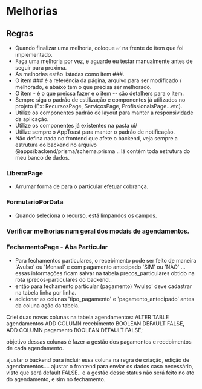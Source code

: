 # Melhorias

## Regras
- Quando finalizar uma melhoria, coloque ✅ na frente do item que foi implementado.
- Faça uma melhoria por vez, e aguarde eu testar manualmente antes de seguir para proxima.
- As melhorias estão listadas como item ###.
- O item ### é a referência da página, arquivo para ser modificado / melhorado, e abaixo tem o que precisa ser melhorado.
- O item - é o que preicsa fazer e o item -- são detalhers para o item.
- Sempre siga o padrão de estilização e componentes já utilizados no projeto (Ex: RecursosPage, ServiçosPage, ProfissionaisPage...etc).
- Utilize os componentes padrão de layout para manter a responsividade da aplicação.
- Utilize os componentes já existentes na pasta ui/
- Utilize sempre o AppToast para manter o padrão de notificação.
- Não defina nada no frontend que afete o backend, veja sempre a estrutura do backend no arquivo @apps/backend/prisma/schema.prisma .. lá contém toda estrutura do meu banco de dados.


### LiberarPage
- Arrumar forma de para o particular efetuar cobrança.

### FormularioPorData
- Quando seleciona o recurso, está limpandos os campos.

### Verificar melhorias num geral dos modais de agendamentos.

### FechamentoPage - Aba Particular
- Para fechamentos particulares, o recebimento pode ser feito de maneira 'Avulso' ou 'Mensal' e com pagamento antecipado 'SIM' ou 'NÃO' ... essas informações ficam salvar na tabela precos_particulares obtido na rota /precos-particulares do backend..
- então para fechamento particular (pagamento) 'Avulso' deve cadastrar na tabela linha por linha.
- adicionar as colunas 'tipo_pagamento' e 'pagamento_antecipado' antes da coluna ação da tabela.


Criei duas novas colunas na tabela agendamentos:
ALTER TABLE agendamentos
ADD COLUMN recebimento BOOLEAN DEFAULT FALSE,
ADD COLUMN pagamento BOOLEAN DEFAULT FALSE;

objetivo dessas colunas é fazer a gestão dos pagamentos e recebimentos de cada agendamento.

ajustar o backend para incluir essa coluna na regra de criação, edição de agendamentos....
ajustar o frontend para enviar os dados caso necessário, visto que será default FALSE.. e a gestão desse status não será feito no ato do agendamento, e sim no fechamento.